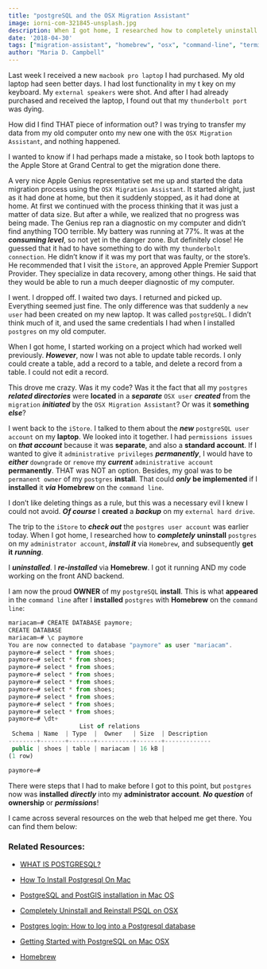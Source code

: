 ```yaml
---
title: "postgreSQL and the OSX Migration Assistant"
image: iorni-com-321845-unsplash.jpg
description: When I got home, I researched how to completely uninstall postgres on my administrator account, install it via Homebrew, and get subsequently get it running.
date: '2018-04-30'
tags: ["migration-assistant", "homebrew", "osx", "command-line", "terminal-program", "full-stack-javascript", "postgresql", "web-development"]
author: "Maria D. Campbell"
---
```


Last week I received a new `macbook pro laptop` I had purchased. My old laptop had seen better days. I had lost functionality in my t key on my keyboard. My `external speakers` were shot. And after I had already purchased and received the laptop, I found out that my `thunderbolt port` was dying.

How did I find THAT piece of information out? I was trying to transfer my data from my old computer onto my new one with the `OSX Migration Assistant`, and nothing happened.

I wanted to know if I had perhaps made a mistake, so I took both laptops to the Apple Store at Grand Central to get the migration done there.

A very nice Apple Genius representative set me up and started the data migration process using the `OSX Migration Assistant`. It started alright, just as it had done at home, but then it suddenly stopped, as it had done at home. At first we continued with the process thinking that it was just a matter of data size. But after a while, we realized that no progress was being made. The Genius rep ran a diagnostic on my computer and didn’t find anything TOO terrible. My battery was running at 77%. It was at the ***consuming level***, so not yet in the danger zone. But definitely close! He guessed that it had to have something to do with my `thunderbolt connection`. He didn’t know if it was my port that was faulty, or the store’s. He recommended that I visit the `iStore`, an approved Apple Premier Support Provider. They specialize in data recovery, among other things. He said that they would be able to run a much deeper diagnostic of my computer.

I went. I dropped off. I waited two days. I returned and picked up. Everything seemed just fine. The only difference was that suddenly a `new user` had been created on my new laptop. It was called `postgreSQL`. I didn’t think much of it, and used the same credentials I had when I installed `postgres` on my old computer.

When I got home, I started working on a project which had worked well previously. ***However***, now I was not able to update table records. I only could create a table, add a record to a table, and delete a record from a table. I could not edit a record.

This drove me crazy. Was it my code? Was it the fact that all my `postgres` ***related directories*** were **located** in a ***separate*** `OSX user` ***created*** from the `migration` ***initiated*** by the `OSX Migration Assistant`? Or was it **something** ***else***?

I went back to the `iStore`. I talked to them about the ***new*** `postgreSQL user account` on my **laptop**. We looked into it together. I had `permissions issues` on ***that account*** because it was **separate**, and also a **standard account**. If I wanted to give it `administrative privileges` ***permanently***, I would have to ***either*** `downgrade` or `remove` my ***current*** `administrative account` **permanently**. THAT was NOT an option. Besides, my goal was to be `permanent owner` of my `postgres` **install**. That could ***only*** **be implemented** if I **installed** it ***via*** **Homebrew** on the `command line`.

I don’t like deleting things as a rule, but this was a necessary evil I knew I could not avoid. ***Of course*** I **created** a ***backup*** on my `external hard drive`.

The trip to the `iStore` to ***check out*** the `postgres user account` was earlier today. When I got home, I researched how to ***completely*** **uninstall** `postgres` on my `administrator account`, ***install it*** via `Homebrew`, and subsequently **get it** ***running***.

I ***uninstalled***. I ***re-installed*** via **Homebrew**. I got it running AND my code working on the front AND backend.

I am now the proud **OWNER** of my `postgreSQL` **install**. This is what **appeared** in the `command line` after I **installed** `postgres` with **Homebrew** on the `command line`:

```js
mariacam=# CREATE DATABASE paymore;
CREATE DATABASE
mariacam=# \c paymore
You are now connected to database "paymore" as user "mariacam".
paymore=# select * from shoes;
paymore=# select * from shoes;
paymore=# select * from shoes;
paymore=# select * from shoes;
paymore=# select * from shoes;
paymore=# select * from shoes;
paymore=# select * from shoes;
paymore=# select * from shoes;
paymore=# select * from shoes;
paymore=# \dt+
                    List of relations
 Schema | Name  | Type  |  Owner   | Size  | Description
--------+-------+-------+----------+-------+-------------
 public | shoes | table | mariacam | 16 kB |
(1 row)

paymore=#
```

There were steps that I had to make before I got to this point, but `postgres` now was **installed** ***directly*** into my **administrator account**. ***No question*** of **ownership** or ***permissions***!

I came across several resources on the web that helped me get there. You can find them below:

### Related Resources:

+ [WHAT IS POSTGRESQL?](https://www.postgresql.org/about/)

+ [How To Install Postgresql On Mac](http://www.binarywebpark.com/install-postgresql-mac/)

+ [PostgreSQL and PostGIS installation in Mac OS](https://medium.com/@Umesh_Kafle/postgresql-and-postgis-installation-in-mac-os-87fa98a6814d)

+ [Completely Uninstall and Reinstall PSQL on OSX ](https://medium.com/@bitadj/completely-uninstall-and-reinstall-psql-on-osx-551390904b86)

+ [Postgres login: How to log into a Postgresql database](https://alvinalexander.com/blog/post/postgresql/log-in-postgresql-database)

+ [Getting Started with PostgreSQL on Mac OSX](https://www.codementor.io/engineerapart/getting-started-with-postgresql-on-mac-osx-are8jcopb)

+ [Homebrew](https://brew.sh/)